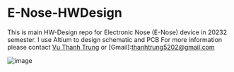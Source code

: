 # E-Nose-HWDesign

This is main HW-Design repo for Electronic Nose (E-Nose) device in 20232 semester. I use Altium to design schematic and PCB For more information please contact [Vu Thanh Trung](https://www.linkedin.com/in/vu-thanh-trung-5ba738271/) or [Gmail]:thanhtrung5202@gmail.com

![image](https://github.com/user-attachments/assets/2ba98ec9-68eb-4f49-9db0-856b1ce653f0)
